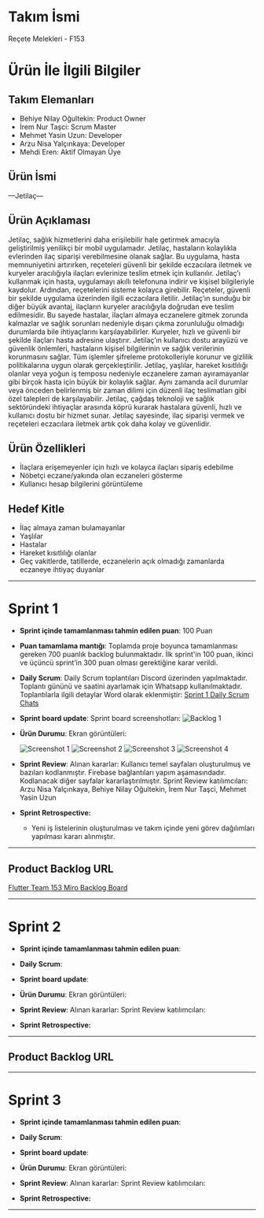# Takım İsmi
Reçete Melekleri - F153

# Ürün İle İlgili Bilgiler 

## Takım Elemanları
- Behiye Nilay Oğultekin: Product Owner
- İrem Nur Taşci: Scrum Master
- Mehmet Yasin Uzun: Developer
- Arzu Nisa Yalçınkaya: Developer
- Mehdi Eren: Aktif Olmayan Üye

## Ürün İsmi

—Jetilaç—

## Ürün Açıklaması

Jetilaç, sağlık hizmetlerini daha erişilebilir hale getirmek amacıyla geliştirilmiş yenilikçi bir mobil uygulamadır. Jetilaç, hastaların kolaylıkla evlerinden ilaç siparişi verebilmesine olanak sağlar. Bu uygulama, hasta memnuniyetini artırırken, reçeteleri güvenli bir şekilde eczacılara iletmek ve kuryeler aracılığıyla ilaçları evlerinize teslim etmek için kullanılır. Jetilaç’ı kullanmak için hasta, uygulamayı akıllı telefonuna indirir ve kişisel bilgileriyle kaydolur. Ardından, reçetelerini sisteme kolayca girebilir. Reçeteler, güvenli bir şekilde uygulama üzerinden ilgili eczacılara iletilir. Jetilaç’ın sunduğu bir diğer büyük avantaj, ilaçların kuryeler aracılığıyla doğrudan eve teslim edilmesidir. Bu sayede hastalar, ilaçları almaya eczanelere gitmek zorunda kalmazlar ve sağlık sorunları nedeniyle dışarı çıkma zorunluluğu olmadığı durumlarda bile ihtiyaçlarını karşılayabilirler. Kuryeler, hızlı ve güvenli bir şekilde ilaçları hasta adresine ulaştırır. Jetilaç’ın kullanıcı dostu arayüzü ve güvenlik önlemleri, hastaların kişisel bilgilerinin ve sağlık verilerinin korunmasını sağlar. Tüm işlemler şifreleme protokolleriyle korunur ve gizlilik politikalarına uygun olarak gerçekleştirilir. Jetilaç, yaşlılar, hareket kısıtlılığı olanlar veya yoğun iş temposu nedeniyle eczanelere zaman ayıramayanlar gibi birçok hasta için büyük bir kolaylık sağlar. Aynı zamanda acil durumlar veya önceden belirlenmiş bir zaman dilimi için düzenli ilaç teslimatları gibi özel talepleri de karşılayabilir. Jetilaç, çağdaş teknoloji ve sağlık sektöründeki ihtiyaçlar arasında köprü kurarak hastalara güvenli, hızlı ve kullanıcı dostu bir hizmet sunar. Jetilaç sayesinde, ilaç siparişi vermek ve reçeteleri eczacılara iletmek artık çok daha kolay ve güvenlidir.


## Ürün Özellikleri
- İlaçlara erişemeyenler için hızlı ve kolayca ilaçları sipariş edebilme 
- Nöbetçi eczane/yakında olan eczaneleri gösterme
- Kullanıcı hesap bilgilerini görüntüleme


## Hedef Kitle
- İlaç almaya zaman bulamayanlar 
- Yaşlılar
- Hastalar
- Hareket kısıtlılığı olanlar
- Geç vakitlerde, tatillerde, eczanelerin açık olmadığı zamanlarda eczaneye ihtiyaç duyanlar

---

# Sprint 1

- **Sprint içinde tamamlanması tahmin edilen puan**: 100 Puan


- **Puan tamamlama mantığı**: Toplamda proje boyunca tamamlanması gereken 700 puanlık backlog bulunmaktadır. İlk sprint'in 100 puan, ikinci ve üçüncü sprint’in 300 puan olması gerektiğine karar verildi.


- **Daily Scrum**: Daily Scrum toplantıları Discord üzerinden yapılmaktadır. Toplantı gününü ve saatini ayarlamak için Whatsapp kullanılmaktadır. Toplantılarla ilgili detaylar Word olarak eklenmiştir: [Sprint 1 Daily Scrum Chats](https://github.com/ArzuNisa/Jetilac/blob/main/ProjectManagement/Sprint1Documents/Sprint_1_Daily_Scrum_Chats.docx)

- **Sprint board update**: Sprint board screenshotları: 
![Backlog 1](https://github.com/ArzuNisa/Jetilac/blob/main/ProjectManagement/Sprint1Documents/backlog1.png)


- **Ürün Durumu**: Ekran görüntüleri:

  ![Screenshot 1](https://github.com/ArzuNisa/Jetilac/blob/main/ProjectManagement/Sprint1Documents/homepage.jpeg)
  ![Screenshot 2](https://github.com/ArzuNisa/Jetilac/blob/main/ProjectManagement/Sprint1Documents/loginpage.png)
  ![Screenshot 3](https://github.com/ArzuNisa/Jetilac/blob/main/ProjectManagement/Sprint1Documents/settingpage.jpeg)
  ![Screenshot 4](https://github.com/ArzuNisa/Jetilac/blob/main/ProjectManagement/Sprint1Documents/userprofilepage.jpeg)
  
- **Sprint Review**: 
Alınan kararlar: Kullanıcı temel sayfaları oluşturulmuş ve bazıları kodlanmıştır. Firebase bağlantıları yapım aşamasındadır. Kodlanacak diğer sayfalar kararlaştırılmıştır. Sprint Review katılımcıları: Arzu Nisa Yalçınkaya, Behiye Nilay Oğultekin, İrem Nur Taşci, Mehmet Yasin Uzun

- **Sprint Retrospective:**
  - Yeni iş listelerinin oluşturulması ve takım içinde yeni görev dağılımları yapılması kararı alınmıştır.
 

---

## Product Backlog URL
[Flutter Team 153 Miro Backlog Board](https://miro.com/app/board/uXjVMAZ-cEA=/?share_link_id=628897236870)

---

# Sprint 2

- **Sprint içinde tamamlanması tahmin edilen puan**:

- **Daily Scrum**: 

- **Sprint board update**: 


- **Ürün Durumu**: Ekran görüntüleri:

- **Sprint Review**: 
Alınan kararlar: 
Sprint Review katılımcıları:  

- **Sprint Retrospective:**


---

## Product Backlog URL

---

# Sprint 3

- **Sprint içinde tamamlanması tahmin edilen puan**:


- **Daily Scrum**: 

- **Sprint board update**: 


- **Ürün Durumu**: Ekran görüntüleri:
 
- **Sprint Review**: 
Alınan kararlar: 
Sprint Review katılımcıları:

- **Sprint Retrospective:**


---
